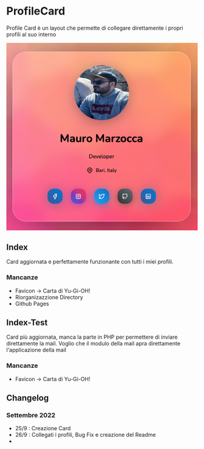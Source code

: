 # ProfileCard
 
Profile Card è un layout che permette di collegare direttamente i propri profili al suo interno 

![card](card.png)
## Index 

Card aggiornata e perfettamente funzionante con tutti i miei profili.

### Mancanze

- Favicon -> Carta di Yu-Gi-OH!
- Riorganizazzione Directory
- Github Pages
## Index-Test

Card più aggiornata, manca la parte in PHP per permettere di inviare direttamente la mail. 
Voglio che il modulo della mail apra direttamente l'applicazione della mail 

### Mancanze

- Favicon -> Carta di Yu-Gi-OH!

## Changelog

### Settembre 2022

- 25/9 : Creazione Card
- 26/9 : Collegati i profili, Bug Fix e creazione del Readme
- 